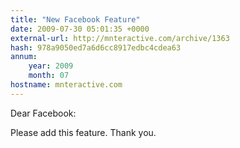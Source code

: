 ```yaml
---
title: "New Facebook Feature"
date: 2009-07-30 05:01:35 +0000
external-url: http://mnteractive.com/archive/1363
hash: 978a9050ed7a6d6cc8917edbc4cdea63
annum:
    year: 2009
    month: 07
hostname: mnteractive.com
---
```


Dear Facebook:

Please add this feature. Thank you. 



